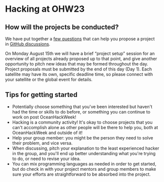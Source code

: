 # Hacking at OHW23

## How will the projects be conducted?

We have put together a [few questions](https://github.com/oceanhackweek/discussions/discussions/categories/ohw22-project-planning) that can help you propose a project in [GitHub discussions](https://github.com/oceanhackweek/discussions/discussions/categories/ohw22-project-planning).

On Monday August 15th we will have a brief “project setup” session for an overview of all projects already proposed up to that point, and give another opportunity to pitch new ideas that may be formed throughout the day. Project proposals must be submitted by the end of this day (Day 1). Each satellite may have its own, specific deadline time, so please connect with your satellite or the global event for details.

## Tips for getting started

* Potentially choose something that you've been interested but haven't had the time or skills to do before, or something you can continue to work on post OceanHackWeek!
* Hacking is a community activity! It's okay to choose projects that you can't accomplish alone as other people will be there to help you, both at OceanHackWeek and outside of it!
* Help your group member: you might be the person they need to solve their problem, and vice versa.
* When discussing, pitch your explanation to the least experienced hacker in the group, and you'll end up better understanding what you're trying to do, or need to revise your idea.
* You can mix programming languages as needed in order to get started, but do check in with your project mentors and group members to make sure your efforts are straightforward to be absorbed into the project.


<!-- * Start with ideas that are close to home: your research, a project for your company, something you have always been interested in. -->
<!-- * Start with one simple idea first, and when it is built add complexity afterwards. -->
<!-- * Help your neighbor: you might be the person they need to solve their problem, and vice versa. -->

<!-- 
++++++++++++++++++++++++++++++++++++++++++++++++++++
Below are OHW19 materials: some can be revived for future in-person events, so keeping them here as comments. 
++++++++++++++++++++++++++++++++++++++++++++++++++++
-->

<!-- ## How will the projects be conducted?

* On day 1 we will facilitate the sharing of ideas and formation of people into small teams (2-5 people)
* Once formed, each team will be guided through exercises to help narrow in on a set of tasks that are doable within the 5 days. A brief project outline will be posted to GitHub, following the "Project Guidelines" below.


## What can I do to prepare in advance?

* If you have a project idea already brewing, we encourage you to share that with the team on the #project channel on Slack. We can add additional channels as the project ideas develop.
* Feel free to explore various projects and initiate conversations. The goal is to gather as much information as you can to inform your decision about which team to join when we meet in person.
* Contact an Oceanhackweek organizer if you would like assistance in assessing whether a project is well-scoped, or if you need help with a particular dataset. 


## OceanHackWeek specifics

* Who are you going to hack with? Here's [a list of your fellow hackers](participants_2019)
* What are you going to work on? [Project guidelines and ideas](project_guidelines)
* Start pitching ideas on our [#projects slack](https://oceanhackweek2019.slack.com) channel, and then once projects materialize, we can migrate to a separate project channel
* Begin populating an Oceanhackweek GitHub project page - instructions coming soon
-->
